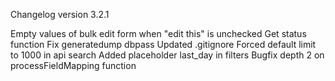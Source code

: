 Changelog version 3.2.1
 
Empty values of bulk edit form when "edit this" is unchecked
Get status function
Fix generatedump dbpass
Updated .gitignore
Forced default limit to 1000 in api search
Added placeholder last_day in filters
Bugfix depth 2 on processFieldMapping function
